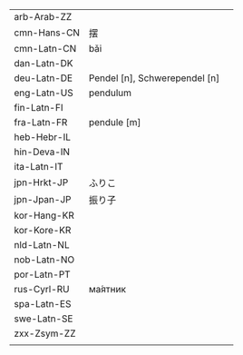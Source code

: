 | | | |
|-|-|-|
| arb-Arab-ZZ |  |  |
| cmn-Hans-CN | 摆 |  |
| cmn-Latn-CN | bǎi |  |
| dan-Latn-DK |  |  |
| deu-Latn-DE | Pendel [n], Schwerependel [n] |  |
| eng-Latn-US | pendulum |  |
| fin-Latn-FI |  |  |
| fra-Latn-FR | pendule [m] |  |
| heb-Hebr-IL |  |  |
| hin-Deva-IN |  |  |
| ita-Latn-IT |  |  |
| jpn-Hrkt-JP | ふりこ |  |
| jpn-Jpan-JP | 振り子 |  |
| kor-Hang-KR |  |  |
| kor-Kore-KR |  |  |
| nld-Latn-NL |  |  |
| nob-Latn-NO |  |  |
| por-Latn-PT |  |  |
| rus-Cyrl-RU | ма́ятник |  |
| spa-Latn-ES |  |  |
| swe-Latn-SE |  |  |
| zxx-Zsym-ZZ |  |  |
|  |  |  |